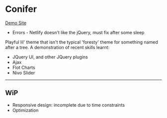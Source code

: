 # Conifer

[Demo Site](https://conifer.netlify.com/)

- Errors - Netlify doesn't like the jQuery, must fix after some sleep

Playful lil' theme that isn't the typical 'foresty' theme for something named after a tree. A demonstration of recent skills learnt:

- JQuery UI, and other JQuery plugins
- Ajax
- Flot Charts
- Nivo Slider

---

## WiP

- Responsive design: incomplete due to time constraints
- Optimization
